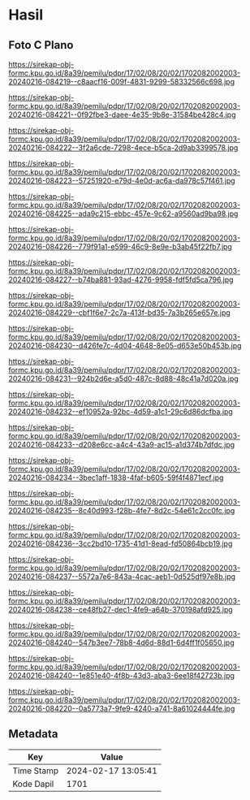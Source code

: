 # Hasil

## Foto C Plano

https://sirekap-obj-formc.kpu.go.id/8a39/pemilu/pdpr/17/02/08/20/02/1702082002003-20240216-084219--c8aacf16-009f-4831-9299-58332566c698.jpg

https://sirekap-obj-formc.kpu.go.id/8a39/pemilu/pdpr/17/02/08/20/02/1702082002003-20240216-084221--0f92fbe3-daee-4e35-9b8e-31584be428c4.jpg

https://sirekap-obj-formc.kpu.go.id/8a39/pemilu/pdpr/17/02/08/20/02/1702082002003-20240216-084222--3f2a6cde-7298-4ece-b5ca-2d9ab3399578.jpg

https://sirekap-obj-formc.kpu.go.id/8a39/pemilu/pdpr/17/02/08/20/02/1702082002003-20240216-084223--57251920-e79d-4e0d-ac6a-da978c57f461.jpg

https://sirekap-obj-formc.kpu.go.id/8a39/pemilu/pdpr/17/02/08/20/02/1702082002003-20240216-084225--ada9c215-ebbc-457e-9c62-a9560ad9ba98.jpg

https://sirekap-obj-formc.kpu.go.id/8a39/pemilu/pdpr/17/02/08/20/02/1702082002003-20240216-084226--779f91a1-e599-46c9-8e9e-b3ab45f22fb7.jpg

https://sirekap-obj-formc.kpu.go.id/8a39/pemilu/pdpr/17/02/08/20/02/1702082002003-20240216-084227--b74ba881-93ad-4276-9958-fdf5fd5ca796.jpg

https://sirekap-obj-formc.kpu.go.id/8a39/pemilu/pdpr/17/02/08/20/02/1702082002003-20240216-084229--cbf1f6e7-2c7a-413f-bd35-7a3b265e657e.jpg

https://sirekap-obj-formc.kpu.go.id/8a39/pemilu/pdpr/17/02/08/20/02/1702082002003-20240216-084230--d426fe7c-4d04-4648-8e05-d653e50b453b.jpg

https://sirekap-obj-formc.kpu.go.id/8a39/pemilu/pdpr/17/02/08/20/02/1702082002003-20240216-084231--924b2d6e-a5d0-487c-8d88-48c41a7d020a.jpg

https://sirekap-obj-formc.kpu.go.id/8a39/pemilu/pdpr/17/02/08/20/02/1702082002003-20240216-084232--ef10952a-92bc-4d59-a1c1-29c6d86dcfba.jpg

https://sirekap-obj-formc.kpu.go.id/8a39/pemilu/pdpr/17/02/08/20/02/1702082002003-20240216-084233--d208e6cc-a4c4-43a9-ac15-a1d374b7dfdc.jpg

https://sirekap-obj-formc.kpu.go.id/8a39/pemilu/pdpr/17/02/08/20/02/1702082002003-20240216-084234--3bec1aff-1838-4faf-b605-59f4f4871ecf.jpg

https://sirekap-obj-formc.kpu.go.id/8a39/pemilu/pdpr/17/02/08/20/02/1702082002003-20240216-084235--8c40d993-f28b-4fe7-8d2c-54e61c2cc0fc.jpg

https://sirekap-obj-formc.kpu.go.id/8a39/pemilu/pdpr/17/02/08/20/02/1702082002003-20240216-084236--3cc2bd10-1735-41d1-8ead-fd50864bcb19.jpg

https://sirekap-obj-formc.kpu.go.id/8a39/pemilu/pdpr/17/02/08/20/02/1702082002003-20240216-084237--5572a7e6-843a-4cac-aeb1-0d525df97e8b.jpg

https://sirekap-obj-formc.kpu.go.id/8a39/pemilu/pdpr/17/02/08/20/02/1702082002003-20240216-084238--ce48fb27-dec1-4fe9-a64b-370198afd925.jpg

https://sirekap-obj-formc.kpu.go.id/8a39/pemilu/pdpr/17/02/08/20/02/1702082002003-20240216-084240--547b3ee7-78b8-4d6d-88d1-6d4ff1f05650.jpg

https://sirekap-obj-formc.kpu.go.id/8a39/pemilu/pdpr/17/02/08/20/02/1702082002003-20240216-084240--1e851e40-4f8b-43d3-aba3-6ee18f42723b.jpg

https://sirekap-obj-formc.kpu.go.id/8a39/pemilu/pdpr/17/02/08/20/02/1702082002003-20240216-084220--0a5773a7-9fe9-4240-a741-8a61024444fe.jpg


## Metadata

| Key        | Value               |
| ---------- | ------------------- |
| Time Stamp | 2024-02-17 13:05:41 |
| Kode Dapil | 1701                |



